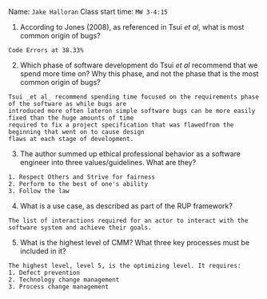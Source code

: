 Name: `Jake Halloran` Class start time: `MW 3-4:15`

1. According to Jones (2008), as referenced in Tsui _et al_, what is most common origin of bugs?

```
Code Errors at 38.33%

```

2. Which phase of software development do Tsui _et al_ recommend that we spend more time on?  Why this phase, and not the phase that is the most common origin of bugs?

```
Tsui _et al_ recommend spending time focused on the requirements phase of the software as while bugs are
introduced more often lateron simple software bugs can be more easily fixed than the huge amounts of time
required to fix a project specification that was flawedfrom the beginning that went on to cause design
flaws at each stage of development.

```


3. The author summed up ethical professional behavior as a software engineer into three values/guidelines.  What are they?

```
1. Respect Others and Strive for fairness
2. Perform to the best of one's ability
3. Follow the law

```

4. What is a use case, as described as part of the RUP framework?

```
The list of interactions required for an actor to interact with the software system and achieve their goals.

```

5. What is the highest level of CMM?  What three key processes must be included in it?

```
The highest level, level 5, is the optimizing level. It requires:
1. Defect prevention
2. Technology change management
3. Process change management

```
